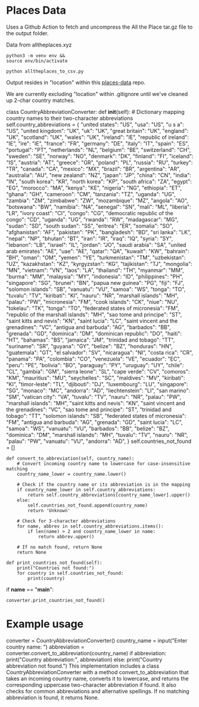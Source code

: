 # Places Data

Uses a Github Action to fetch and uncompress the All the Place tar.gz file to the output folder.

Data from alltheplaces.xyz

	python3 -m venv env &&
	source env/bin/activate

	python alltheplaces_to_csv.py

Output resides in "location" within this [places-data](https://github.com/ModelEarth/places-data) repo.

We are currently excluding "location" within .gitignore until we've cleaned up 2-char country matches.

class CountryAbbreviationConverter:
    def __init__(self):
        # Dictionary mapping country names to their two-character abbreviations
        self.country_abbreviations = {
            "united states": "US",
            "usa": "US",
            "u s a": "US",
            "united kingdom": "UK",
            "uk": "UK",
            "great britain": "UK",
            "england": "UK",
            "scotland": "UK",
            "wales": "UK",
            "ireland": "IE",
            "republic of ireland": "IE",
            "ire": "IE",
            "france": "FR",
            "germany": "DE",
            "italy": "IT",
            "spain": "ES",
            "portugal": "PT",
            "netherlands": "NL",
            "belgium": "BE",
            "switzerland": "CH",
            "sweden": "SE",
            "norway": "NO",
            "denmark": "DK",
            "finland": "FI",
            "iceland": "IS",
            "austria": "AT",
            "greece": "GR",
            "poland": "PL",
            "russia": "RU",
            "turkey": "TR",
            "canada": "CA",
            "mexico": "MX",
            "brazil": "BR",
            "argentina": "AR",
            "australia": "AU",
            "new zealand": "NZ",
            "japan": "JP",
            "china": "CN",
            "india": "IN",
            "south korea": "KR",
            "north korea": "KP",
            "south africa": "ZA",
            "egypt": "EG",
            "morocco": "MA",
            "kenya": "KE",
            "nigeria": "NG",
            "ethiopia": "ET",
            "ghana": "GH",
            "cameroon": "CM",
            "tanzania": "TZ",
            "uganda": "UG",
            "zambia": "ZM",
            "zimbabwe": "ZW",
            "mozambique": "MZ",
            "angola": "AO",
            "botswana": "BW",
            "namibia": "NA",
            "senegal": "SN",
            "mali": "ML",
            "liberia": "LR",
            "ivory coast": "CI",
            "congo": "CG",
            "democratic republic of the congo": "CD",
            "uganda": "UG",
            "rwanda": "RW",
            "madagascar": "MG",
            "sudan": "SD",
            "south sudan": "SS",
            "eritrea": "ER",
            "somalia": "SO",
            "afghanistan": "AF",
            "pakistan": "PK",
            "bangladesh": "BD",
            "sri lanka": "LK",
            "nepal": "NP",
            "bhutan": "BT",
            "iran": "IR",
            "iraq": "IQ",
            "syria": "SY",
            "lebanon": "LB",
            "israel": "IL",
            "jordan": "JO",
            "saudi arabia": "SA",
            "united arab emirates": "AE",
            "uae": "AE",
            "qatar": "QA",
            "kuwait": "KW",
            "bahrain": "BH",
            "oman": "OM",
            "yemen": "YE",
            "turkmenistan": "TM",
            "uzbekistan": "UZ",
            "kazakhstan": "KZ",
            "kyrgyzstan": "KG",
            "tajikistan": "TJ",
            "mongolia": "MN",
            "vietnam": "VN",
            "laos": "LA",
            "thailand": "TH",
            "myanmar": "MM",
            "burma": "MM",
            "malaysia": "MY",
            "indonesia": "ID",
            "philippines": "PH",
            "singapore": "SG",
            "brunei": "BN",
            "papua new guinea": "PG",
            "fiji": "FJ",
            "solomon islands": "SB",
            "vanuatu": "VU",
            "samoa": "WS",
            "tonga": "TO",
            "tuvalu": "TV",
            "kiribati": "KI",
            "nauru": "NR",
            "marshall islands": "MH",
            "palau": "PW",
            "micronesia": "FM",
            "cook islands": "CK",
            "niue": "NU",
            "tokelau": "TK",
            "tonga": "TO",
            "federated states of micronesia": "FM",
            "republic of the marshall islands": "MH",
            "sao tome and principe": "ST",
            "saint kitts and nevis": "KN",
            "saint lucia": "LC",
            "saint vincent and the grenadines": "VC",
            "antigua and barbuda": "AG",
            "barbados": "BB",
            "grenada": "GD",
            "dominica": "DM",
            "dominican republic": "DO",
            "haiti": "HT",
            "bahamas": "BS",
            "jamaica": "JM",
            "trinidad and tobago": "TT",
            "suriname": "SR",
            "guyana": "GY",
            "belize": "BZ",
            "honduras": "HN",
            "guatemala": "GT",
            "el salvador": "SV",
            "nicaragua": "NI",
            "costa rica": "CR",
            "panama": "PA",
            "colombia": "CO",
            "venezuela": "VE",
            "ecuador": "EC",
            "peru": "PE",
            "bolivia": "BO",
            "paraguay": "PY",
            "uruguay": "UY",
            "chile": "CL",
            "gambia": "GM",
            "sierra leone": "SL",
            "cape verde": "CV",
            "comoros": "KM",
            "mauritius": "MU",
            "seychelles": "SC",
            "maldives": "MV",
            "kiribati": "KI",
            "timor-leste": "TL",
            "djibouti": "DJ",
            "luxembourg": "LU",
            "singapore": "SG",
            "monaco": "MC",
            "andorra": "AD",
            "liechtenstein": "LI",
            "san marino": "SM",
            "vatican city": "VA",
            "tuvalu": "TV",
            "nauru": "NR",
            "palau": "PW",
            "marshall islands": "MH",
            "saint kitts and nevis": "KN",
            "saint vincent and the grenadines": "VC",
            "sao tome and principe": "ST",
            "trinidad and tobago": "TT",
            "solomon islands": "SB",
            "federated states of micronesia": "FM",
            "antigua and barbuda": "AG",
            "grenada": "GD",
            "saint lucia": "LC",
            "samoa": "WS",
            "vanuatu": "VU",
            "barbados": "BB",
            "belize": "BZ",
            "dominica": "DM",
            "marshall islands": "MH",
            "tuvalu": "TV",
            "nauru": "NR",
            "palau": "PW",
            "vanuatu": "VU",
            "andorra": "AD",
        }
        self.countries_not_found = []

    def convert_to_abbreviation(self, country_name):
        # Convert incoming country name to lowercase for case-insensitive matching
        country_name_lower = country_name.lower()

        # Check if the country name or its abbreviation is in the mapping
        if country_name_lower in self.country_abbreviations:
            return self.country_abbreviations[country_name_lower].upper()
    	else:
            self.countries_not_found.append(country_name)
            return 'Unknown'

        # Check for 3-character abbreviations
        for name, abbrev in self.country_abbreviations.items():
            if len(name) > 2 and country_name_lower in name:
                return abbrev.upper()

        # If no match found, return None
        return None

    def print_countries_not_found(self):
        print("Countries not found:")
        for country in self.countries_not_found:
            print(country)

if __name__ == "__main__":

    converter.print_countries_not_found()

# Example usage
converter = CountryAbbreviationConverter()
country_name = input("Enter country name: ")
abbreviation = converter.convert_to_abbreviation(country_name)
if abbreviation:
    print("Country abbreviation:", abbreviation)
else:
    print("Country abbreviation not found.")
This implementation includes a class CountryAbbreviationConverter with a method convert_to_abbreviation that takes an incoming country name, converts it to lowercase, and returns the corresponding uppercase two-character abbreviation if found. It also checks for common abbreviations and alternative spellings. If no matching abbreviation is found, it returns None.




